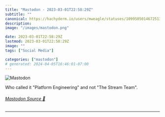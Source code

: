 ```yaml
---
title: "Mastodon - 2023-03-01T22:58:29Z"
subtitle: ""
canonical: https://hachyderm.io/users/mweagle/statuses/109950501467251336
description:
image: "/images/mastodon.png"

date: 2023-03-01T22:58:29Z
lastmod: 2023-03-01T22:58:29Z
image: ""
tags: ["Social Media"]

categories: ["mastodon"]
# generated: 2024-04-05T16:46:01-07:00
---
```

![Mastodon](/images/mastodon.png)

<p>Who called it &quot;Platform Engineering&quot; and not &quot;The Stream Team&quot;.</p>


###### [Mastodon Source 🐘](https://hachyderm.io/@mweagle/109950501467251336)

___
